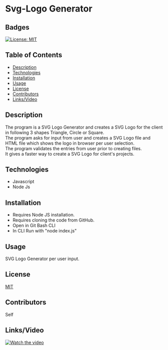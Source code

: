 # Svg-Logo Generator

## Badges

[![License: MIT](https://img.shields.io/badge/License-MIT-yellow.svg)](https://opensource.org/licenses/MIT)

## Table of Contents

- [Description](#description)
- [Technologies](#technologies)
- [Installation](#installation)
- [Usage](#usage)
- [License](#license)
- [Contributors](#contributors)
- [Links/Video](#linksvideo)

## Description

The program is a SVG Logo Generator and creates a SVG Logo for the client in following 3 shapes Triangle, Circle or Square. <br>
The program asks for input from user and creates a SVG Logo file and HTML file which shows the logo in browser per user selection. <br>
The program validates the entries from user prior to creating files.<br>
It gives a faster way to create a SVG Logo for client's projects.

## Technologies 

- Javascript
- Node Js


## Installation

- Requires Node JS installation.
- Requires cloning the code from GitHub.
- Open in Git Bash CLI
- In CLI Run with "node index.js"

## Usage

SVG Logo Generator per user input.

## License

[MIT](https://opensource.org/licenses/MIT)

## Contributors

Self

## Links/Video




[![Watch the video](https://i.imgur.com/vKb2F1B.png)]()
